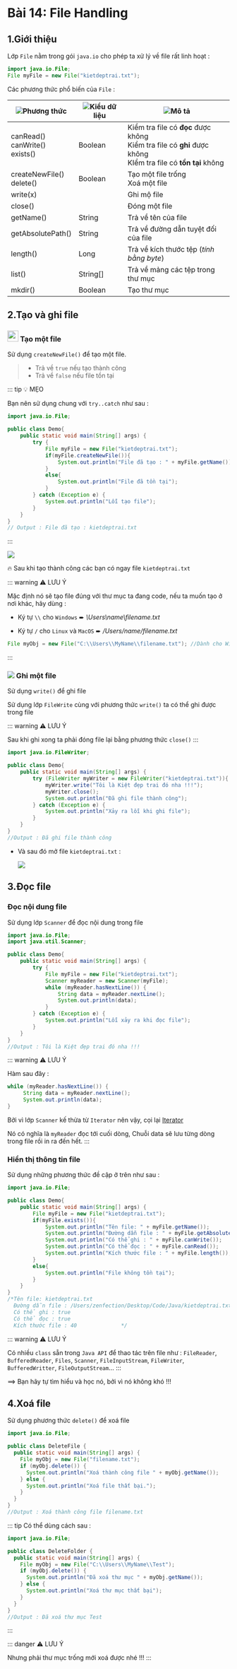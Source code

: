 # Bài 14: File Handling

## 1.Giới thiệu

Lớp `File` nằm trong gói `java.io` cho phép ta xử lý về file rất linh hoạt : 

```java
import java.io.File;
File myFile = new File("kietdeptrai.txt");
```

Các phương thức phổ biến của `File` : 

| <img src="https://raw.githubusercontent.com/Zenfection/Image/master/2021/07/30-12-29-55-icons8-settings.png">Phương thức                         | <img src="https://raw.githubusercontent.com/Zenfection/Image/master/2021/07/30-15-28-41-icons8-text_width.png">Kiểu dữ liệu | <img src="https://raw.githubusercontent.com/Zenfection/Image/master/2021/07/30-12-30-07-icons8-handle_with_care.png">Mô tả                                                                                                            |
| ----------------------------------- | ------------ | ---------------------------------------------------------------------------------------------------------------- |
| canRead()<br>canWrite()<br>exists() | Boolean      | Kiểm tra file có **đọc** được không<br>Kiểm tra file có **ghi** được không<br>KIểm tra file có **tồn tại** không |
| createNewFile()<br>delete()         | Boolean      | Tạo một file trống<br>Xoá một file                                                                               |
| write(x)                            |              | Ghi mộ file                                                                                                      |
| close()                             |              | Đóng một file                                                                                                    |
| getName()                           | String       | Trả về tên của file                                                                                              |
| getAbsolutePath()                   | String       | Trả về đường dẫn tuyệt đối của file                                                                              |
| length()                            | Long         | Trả về kích thước tệp (*tính bằng byte*)                                                                         |
| list()                              | String[]     | Trả về mảng các tệp trong thư mục                                                                                |
| mkdir()                             | Boolean      | Tạo thư mục                                                                                                      |

## 2.Tạo và ghi file

### <img src="https://raw.githubusercontent.com/Zenfection/Image/master/2021/07/30-13-27-22-icons8-add.png" width="25"> Tạo một file

Sử dụng `createNewFile()` để tạo một file.

> - Trả về `true` nếu tạo thành công 
> - Trả về `false` nếu file tồn tại

::: tip 💡 MẸO

Bạn nên sử dụng chung với `try..catch` như sau : 

```java
import java.io.File;

public class Demo{
    public static void main(String[] args) {
        try {
            File myFile = new File("kietdeptrai.txt");
            if(myFile.createNewFile()){
                System.out.println("File đã tạo : " + myFile.getName());
            }
            else{
                System.out.println("File đã tồn tại");
            }
        } catch (Exception e) {
            System.out.println("Lỗi tạo file");
        }
    }
}
// Output : File đã tạo : kietdeptrai.txt
```
:::

<img src="https://raw.githubusercontent.com/Zenfection/Image/master/2021/02/20-21-32-59-A%CC%89nh%20chu%CC%A3p%20Ma%CC%80n%20hi%CC%80nh%202021-02-20%20lu%CC%81c%2021.32.55.png">

🔥 Sau khi tạo thành công các bạn có ngay file `kietdeptrai.txt`

::: warning ⚠️ LƯU Ý

Mặc định nó sẽ tạo file đúng với thư mục ta đang code, nếu ta muốn tạo ở nơi khác, hãy dùng : 

- Ký tự `\\` cho `Windows` ➨ *\Users\name\filename.txt*

- Ký tự `/` cho `Linux` và `MacOS` ➨ */Users/name/filename.txt*

```java
File myObj = new File("C:\\Users\\MyName\\filename.txt"); //Dành cho Windows
```
:::

### <img src="https://raw.githubusercontent.com/Zenfection/Image/master/2021/07/30-15-33-42-icons8-typewriter_with_paper.png"> Ghi một file 

Sử dụng `write()` để ghi file

Sử dụng lớp `FileWrite` cùng với phương thức `write()` ta có thể ghi được trong file

::: warning ⚠️ LƯU Ý

Sau khi ghi xong ta phải đóng file lại bằng phương thức `close()`
:::

```java
import java.io.FileWriter;

public class Demo{
    public static void main(String[] args) {
        try (FileWriter myWriter = new FileWriter("kietdeptrai.txt")){
            myWriter.write("Tôi là Kiệt đẹp trai đó nha !!!");
            myWriter.close();
            System.out.println("Đã ghi file thành công");
        } catch (Exception e) {
            System.out.println("Xảy ra lỗi khi ghi file");
        }
    }
}
//Output : Đã ghi file thành công
```

- Và sau đó mở file `kietdeptrai.txt` : 

  <img src="https://raw.githubusercontent.com/Zenfection/Image/master/2021/02/20-21-56-45-A%CC%89nh%20chu%CC%A3p%20Ma%CC%80n%20hi%CC%80nh%202021-02-20%20lu%CC%81c%2021.56.41.png">

## 3.Đọc file

### Đọc nội dung file

Sử dụng lớp `Scanner` để đọc nội dung trong file

```java
import java.io.File;
import java.util.Scanner;

public class Demo{
    public static void main(String[] args) {
        try {
            File myFile = new File("kietdeptrai.txt");
            Scanner myReader = new Scanner(myFile);
            while (myReader.hasNextLine()) {
                String data = myReader.nextLine();
                System.out.println(data);
            }
        } catch (Exception e) {
            System.out.println("Lỗi xảy ra khi đọc file");
        }
    }
}
//Output : Tôi là Kiệt đẹp trai đó nha !!!
```

::: warning ⚠️ LƯU Ý

Hàm sau đây : 

```java
while (myReader.hasNextLine()) {
     String data = myReader.nextLine();
     System.out.println(data);
}
```

Bởi vì lớp `Scanner` kế thừa từ `Iterator` nên vậy, cọi lại [Iterator](https://github.com/Zenfection/Java/blob/master/Java%20Advaced/8.Iterator.md)

Nó có nghĩa là `myReader` đọc tới cuối dòng, Chuỗi data sẽ lưu từng dòng trong file rồi in ra đến hết.
:::

### Hiển thị thông tin file

Sử dụng những phương thức đề cập ở trên như sau :

```java
import java.io.File;

public class Demo{
    public static void main(String[] args) {
        File myFile = new File("kietdeptrai.txt");
        if(myFile.exists()){
            System.out.println("Tên file: " + myFile.getName());
            System.out.println("Đường dẫn file : " + myFile.getAbsolutePath());
            System.out.println("Có thể ghi : " + myFile.canWrite());
            System.out.println("Có thể đọc : " + myFile.canRead());
            System.out.println("Kích thước file : " + myFile.length());
        }
        else{
            System.out.println("File không tồn tại");
        }
    }
}
/*Tên file: kietdeptrai.txt
  Đường dẫn file : /Users/zenfection/Desktop/Code/Java/kietdeptrai.txt
  Có thể ghi : true
  Có thể đọc : true
  Kích thước file : 40              */
```

::: warning ⚠️ LƯU Ý

Có nhiều `class` sẵn trong `Java API` để thao tác trên file như : `FileReader`, `BufferedReader`, `Files`, `Scanner`, `FileInputStream`, `FileWriter`, `BufferedWritter`, `FileOutputStream`...
:::

==> Bạn hãy tự tìm hiểu và học nó, bởi vì nó không khó !!!

## 4.Xoá file

Sử dụng phương thức `delete()` để xoá file

```java
import java.io.File; 

public class DeleteFile {
  public static void main(String[] args) { 
    File myObj = new File("filename.txt"); 
    if (myObj.delete()) { 
      System.out.println("Xoá thành công file " + myObj.getName());
    } else {
      System.out.println("Xoá file thất bại.");
    } 
  } 
}
//Output : Xoá thành công file filename.txt
```

::: tip Có thể dùng cách sau : 

```java
import java.io.File; 

public class DeleteFolder {
  public static void main(String[] args) { 
    File myObj = new File("C:\\Users\\MyName\\Test"); 
    if (myObj.delete()) { 
      System.out.println("Đã xoá thư mục " + myObj.getName());
    } else {
      System.out.println("Xoá thư mục thất bại");
    } 
  } 
}
//Output : Đã xoá thư mục Test
```
:::

::: danger ⚠️ LƯU Ý

Nhưng phải thư mục trống mới xoá được nhé !!!
:::
